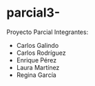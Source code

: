 # parcial3-
Proyecto Parcial 
Integrantes: 
- Carlos Galindo 
- Carlos Rodríguez
- Enrique Pérez
- Laura Martínez
- Regina García
